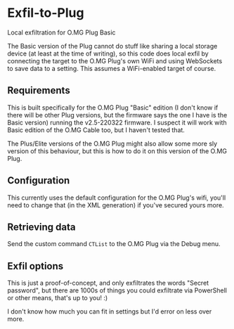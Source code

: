 # Exfil-to-Plug

Local exfiltration for O.MG Plug Basic

The Basic version of the Plug cannot do stuff like sharing a local storage
device (at least at the time of writing), so this code does local exfil by
connecting the target to the O.MG Plug's own WiFi and using WebSockets to save
data to a setting. This assumes a WiFi-enabled target of course.

## Requirements

This is built specifically for the O.MG Plug "Basic" edition (I don't know if
there will be other Plug versions, but the firmware says the one I have is the
Basic version) running the v2.5-220322 firmware. I suspect it will work with
Basic edition of the O.MG Cable too, but I haven't tested that.

The Plus/Elite versions of the O.MG Plug might also allow some more sly
version of this behaviour, but this is how to do it on this version of the
O.MG Plug.

## Configuration

This currently uses the default configuration for the O.MG Plug's wifi, you'll
need to change that (in the XML generation) if you've secured yours more.

## Retrieving data

Send the custom command `CTList` to the O.MG Plug via the Debug menu.

## Exfil options

This is just a proof-of-concept, and only exfiltrates the words "Secret
password", but there are 1000s of things you could exfiltrate via PowerShell
or other means, that's up to you! :)

I don't know how much you can fit in settings but I'd error on less over more.
